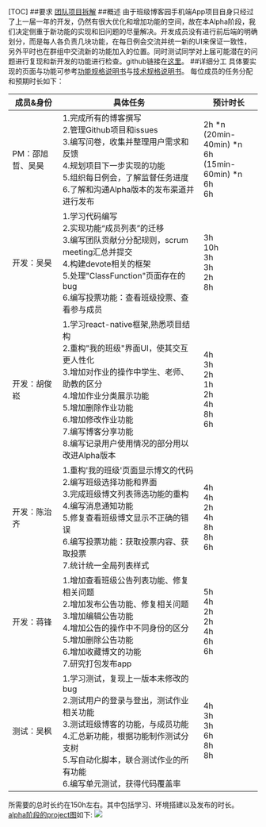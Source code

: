 [TOC]
##要求
[团队项目拆解](https://edu.cnblogs.com/campus/buaa/BUAA_SE_2019_LJ/homework/2927)
##概述
由于班级博客园手机端App项目自身只经过了上一届一年的开发，仍然有很大优化和增加功能的空间，故在本Alpha阶段，我们决定侧重于新功能的实现和旧问题的尽量解决。开发成员没有进行前后端的明确划分，而是每人各负责几块功能，在每日例会交流并统一新的UI来保证一致性，另外平时也在群组中交流新的功能加入的位置。同时测试同学对上届可能潜在的问题进行复现和新开发的功能进行检查。github链接在[这里](https://github.com/swearitagain/EduCnblogs2.0/tree/dev)。
##详细分工
具体要实现的页面与功能可参考[功能规格说明书](https://www.cnblogs.com/PureMan6/p/10637013.html)与[技术规格说明书](https://www.cnblogs.com/PureMan6/p/10635811.html)。
每位成员的任务分配和预期时长如下：

| 成员&身份        | 具体任务                                                     | 预计时长                                                     |
| ---------------- | ------------------------------------------------------------ | ------------------------------------------------------------ |
| PM：邵旭哲、吴昊 | 1.完成所有的博客撰写<br>      2.管理Github项目和issues<br>      3.编写问卷，收集并整理用户需求和反馈<br>      4.规划项目下一步实现的功能<br>      5.组织每日例会，了解监督任务进度<br>      6.了解和沟通Alpha版本的发布渠道并进行发布 | 2h *n<br>      (20min-40min) *n<br>      6h<br>      (15min-60min) *n<br>      6h<br>      6h |
| 开发：吴昊       | 1.学习代码编写<br>      2.实现功能“成员列表”的迁移<br>      3.编写团队贡献分分配规则，scrum meeting汇总并提交<br>      4.构建devote相关的框架<br>      5.处理"ClassFunction"页面存在的bug<br>      6.编写投票功能：查看班级投票、查看参与成员 | 3h<br>      10h<br>      3h<br>      3h<br>      2h<br>      8h |
| 开发：胡俊崧     | 1.学习react-native框架,熟悉项目结构<br>      2.重构"我的班级"界面UI，使其交互更人性化<br>      3.增加对作业的操作中学生、老师、助教的区分<br>      4.增加作业分类展示功能<br>      5.增加删除作业功能<br>      6.增加修改作业功能<br>      7.编写博客分享功能<br>      8.编写记录用户使用情况的部分用以改进Alpha版本 | 4h<br>      3h<br>      2h<br>      1h<br>      2h<br>      4h<br>      8h<br>      6h |
| 开发：陈治齐     | 1.重构'我的班级'页面显示博文的代码<br>      2.编写班级选择功能和界面<br>      3.完成班级博文列表筛选功能的重构<br>      4.编写消息通知功能<br>      5.修复查看班级博文显示不正确的错误<br>      6.编写投票功能：获取投票内容、获取投票<br>      7.统计统一全局列表样式 | 4h<br>      4h<br>      2h<br>      4h<br>      8h<br>      8h<br>      6h |
| 开发：蒋锋       | 1.增加查看班级公告列表功能、修复相关问题<br>      2.增加发布公告功能、修复相关问题<br>      3.增加编辑公告功能<br>      4.增加公告的操作中不同身份的区分<br>      5.增加删除公告功能<br>      6.增加收藏博文的功能<br>      7.研究打包发布app | 5h<br>      4h<br>      2h<br>      2h<br>      4h<br>      6h<br>      6h |
| 测试：吴枫       | 1.学习测试，复现上一版本未修改的bug<br>      2.测试用户的登录与登出，测试作业相关功能<br>      3.测试班级博客的功能，与成员功能<br>      4.汇总新功能，根据功能制作测试分支树<br>      5.写自动化脚本，联合测试作业的所有功能<br>      6.编写单元测试，获得代码覆盖率 | 4h<br>      3h<br>      3h<br>      6h<br>      8h<br>      8h |

所需要的总时长约在150h左右。其中包括学习、环境搭建以及发布的时长。
[alpha阶段的project图](https://github.com/swearitagain/EduCnblogs2.0/projects/1)如下:
![](https://img2018.cnblogs.com/blog/1621184/201904/1621184-20190416223554581-941644626.png)

